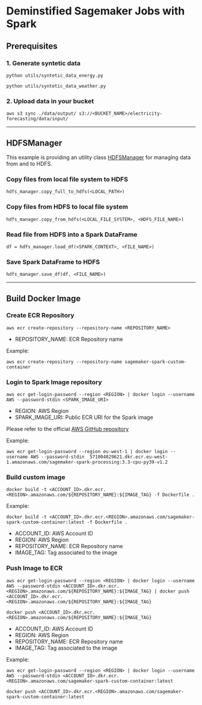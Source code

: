 # Deminstified Sagemaker Jobs with Spark

## Prerequisites

### 1. Generate syntetic data

```
python utils/syntetic_data_energy.py
```

```
python utils/syntetic_data_weather.py
```

### 2. Upload data in your bucket

```
aws s3 sync ./data/output/ s3://<BUCKET_NAME>/electricity-forecasting/data/input/
```

---

## HDFSManager

This example is providing an utility class [HDFSManager](./code/services/HDFSManager.py) for managing data from and to HDFS.

### Copy files from local file system to HDFS

```
hdfs_manager.copy_full_to_hdfs(<LOCAL_PATH>)
```

### Copy files from HDFS to local file system

```
hdfs_manager.copy_from_hdfs(<LOCAL_FILE_SYSTEM>, <HDFS_FILE_NAME>)
```

### Read file from HDFS into a Spark DataFrame

```
df = hdfs_manager.load_df(<SPARK_CONTEXT>, <FILE_NAME>)
```

### Save Spark DataFrame to HDFS

```
hdfs_manager.save_df(df, <FILE_NAME>)
```

---

## Build Docker Image

### Create ECR Repository

```
aws ecr create-repository --repository-name <REPOSITORY_NAME>
```

* REPOSITORY_NAME: ECR Repository name

Example:

```
aws ecr create-repository --repository-name sagemaker-spark-custom-container
```

### Login to Spark Image repository

```
aws ecr get-login-password --region <REGION> | docker login --username AWS --password-stdin <SPARK_IMAGE_URI>
```

* REGION: AWS Region
* SPARK_IMAGE_URI: Public ECR URI for the Spark image

Please refer to the official [AWS GitHub repository](https://github.com/aws/sagemaker-spark-container/blob/master/available_images.md)

Example:

```
aws ecr get-login-password --region eu-west-1 | docker login --username AWS --password-stdin  571004829621.dkr.ecr.eu-west-1.amazonaws.com/sagemaker-spark-processing:3.3-cpu-py39-v1.2
```

### Build custom image

```
docker build -t <ACCOUNT_ID>.dkr.ecr.<REGION>.amazonaws.com/${REPOSITORY_NAME}:${IMAGE_TAG} -f Dockerfile .
```

Example:

```
docker build -t <ACCOUNT_ID>.dkr.ecr.<REGION>.amazonaws.com/sagemaker-spark-custom-container:latest -f Dockerfile .
```

* ACCOUNT_ID: AWS Account ID
* REGION: AWS Region
* REPOSITORY_NAME: ECR Repository name
* IMAGE_TAG: Tag associated to the image

### Push Image to ECR

```
aws ecr get-login-password --region <REGION> | docker login --username AWS --password-stdin <ACCOUNT_ID>.dkr.ecr.<REGION>.amazonaws.com/${REPOSITORY_NAME}:${IMAGE_TAG} | docker push <ACCOUNT_ID>.dkr.ecr.<REGION>.amazonaws.com/${REPOSITORY_NAME}:${IMAGE_TAG}
```

```
docker push <ACCOUNT_ID>.dkr.ecr.<REGION>.amazonaws.com/${REPOSITORY_NAME}:${IMAGE_TAG}
```

* ACCOUNT_ID: AWS Account ID
* REGION: AWS Region
* REPOSITORY_NAME: ECR Repository name
* IMAGE_TAG: Tag associated to the image

Example:

```
aws ecr get-login-password --region <REGION> | docker login --username AWS --password-stdin <ACCOUNT_ID>.dkr.ecr.<REGION>.amazonaws.com/sagemaker-spark-custom-container:latest
```

```
docker push <ACCOUNT_ID>.dkr.ecr.<REGION>.amazonaws.com/sagemaker-spark-custom-container:latest
```
